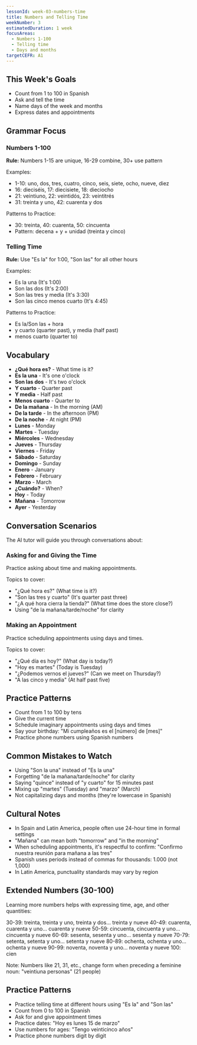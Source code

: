 ```yaml
---
lessonId: week-03-numbers-time
title: Numbers and Telling Time
weekNumber: 3
estimatedDuration: 1 week
focusAreas:
  - Numbers 1-100
  - Telling time
  - Days and months
targetCEFR: A1
---
```


## This Week's Goals

- Count from 1 to 100 in Spanish
- Ask and tell the time
- Name days of the week and months
- Express dates and appointments

## Grammar Focus

### Numbers 1-100

**Rule:** Numbers 1-15 are unique, 16-29 combine, 30+ use pattern

Examples:
- 1-10: uno, dos, tres, cuatro, cinco, seis, siete, ocho, nueve, diez
- 16: dieciséis, 17: diecisiete, 18: dieciocho
- 21: veintiuno, 22: veintidós, 23: veintitrés
- 31: treinta y uno, 42: cuarenta y dos

Patterns to Practice:
- 30: treinta, 40: cuarenta, 50: cincuenta
- Pattern: decena + y + unidad (treinta y cinco)

### Telling Time

**Rule:** Use "Es la" for 1:00, "Son las" for all other hours

Examples:
- Es la una (It's 1:00)
- Son las dos (It's 2:00)
- Son las tres y media (It's 3:30)
- Son las cinco menos cuarto (It's 4:45)

Patterns to Practice:
- Es la/Son las + hora
- y cuarto (quarter past), y media (half past)
- menos cuarto (quarter to)

## Vocabulary

- **¿Qué hora es?** - What time is it?
- **Es la una** - It's one o'clock
- **Son las dos** - It's two o'clock
- **Y cuarto** - Quarter past
- **Y media** - Half past
- **Menos cuarto** - Quarter to
- **De la mañana** - In the morning (AM)
- **De la tarde** - In the afternoon (PM)
- **De la noche** - At night (PM)
- **Lunes** - Monday
- **Martes** - Tuesday
- **Miércoles** - Wednesday
- **Jueves** - Thursday
- **Viernes** - Friday
- **Sábado** - Saturday
- **Domingo** - Sunday
- **Enero** - January
- **Febrero** - February
- **Marzo** - March
- **¿Cuándo?** - When?
- **Hoy** - Today
- **Mañana** - Tomorrow
- **Ayer** - Yesterday

## Conversation Scenarios

The AI tutor will guide you through conversations about:

### Asking for and Giving the Time

Practice asking about time and making appointments.

Topics to cover:
- "¿Qué hora es?" (What time is it?)
- "Son las tres y cuarto" (It's quarter past three)
- "¿A qué hora cierra la tienda?" (What time does the store close?)
- Using "de la mañana/tarde/noche" for clarity

### Making an Appointment

Practice scheduling appointments using days and times.

Topics to cover:
- "¿Qué día es hoy?" (What day is today?)
- "Hoy es martes" (Today is Tuesday)
- "¿Podemos vernos el jueves?" (Can we meet on Thursday?)
- "A las cinco y media" (At half past five)

## Practice Patterns

- Count from 1 to 100 by tens
- Give the current time
- Schedule imaginary appointments using days and times
- Say your birthday: "Mi cumpleaños es el [número] de [mes]"
- Practice phone numbers using Spanish numbers

## Common Mistakes to Watch

- Using "Son la una" instead of "Es la una"
- Forgetting "de la mañana/tarde/noche" for clarity
- Saying "quince" instead of "y cuarto" for 15 minutes past
- Mixing up "martes" (Tuesday) and "marzo" (March)
- Not capitalizing days and months (they're lowercase in Spanish)

## Cultural Notes

- In Spain and Latin America, people often use 24-hour time in formal settings
- "Mañana" can mean both "tomorrow" and "in the morning"
- When scheduling appointments, it's respectful to confirm: "Confirmo nuestra reunión para mañana a las tres"
- Spanish uses periods instead of commas for thousands: 1.000 (not 1,000)
- In Latin America, punctuality standards may vary by region

## Extended Numbers (30-100)

Learning more numbers helps with expressing time, age, and other quantities:

30-39: treinta, treinta y uno, treinta y dos... treinta y nueve
40-49: cuarenta, cuarenta y uno... cuarenta y nueve
50-59: cincuenta, cincuenta y uno... cincuenta y nueve
60-69: sesenta, sesenta y uno... sesenta y nueve
70-79: setenta, setenta y uno... setenta y nueve
80-89: ochenta, ochenta y uno... ochenta y nueve
90-99: noventa, noventa y uno... noventa y nueve
100: cien

Note: Numbers like 21, 31, etc., change form when preceding a feminine noun: "veintiuna personas" (21 people)

## Practice Patterns

- Practice telling time at different hours using "Es la" and "Son las"
- Count from 0 to 100 in Spanish
- Ask for and give appointment times
- Practice dates: "Hoy es lunes 15 de marzo"
- Use numbers for ages: "Tengo veinticinco años"
- Practice phone numbers digit by digit
